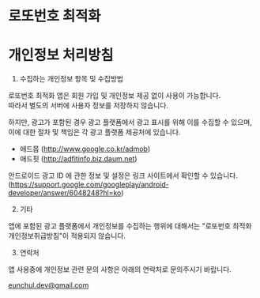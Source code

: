 # 로또번호 최적화

# 개인정보 처리방침

1. 수집하는 개인정보 항목 및 수집방법

로또번호 최적화 앱은 회원 가입 및 개인정보 제공 없이 사용이 가능합니다.   
따라서 별도의 서버에 사용자 정보를 저장하지 않습니다.  

하지만, 광고가 포함된 경우 광고 플랫폼에서 광고 표시를 위해 이를 수집할 수 있으며, 이에 대한 절차 및 책임은 각 광고 플랫폼 제공처에 있습니다.  
- 애드몹 (http://www.google.co.kr/admob)  
- 애드핏 (http://adfitinfo.biz.daum.net)  

안드로이드 광고 ID 에 관한 정보 및 설정은 링크 사이트에서 확인할 수 있습니다.  
(https://support.google.com/googleplay/android-developer/answer/6048248?hl=ko)  

2. 기타

앱에 포함된 광고 플랫폼에서 개인정보를 수집하는 행위에 대해서는 "로또번호 최적화 개인정보취급방침"이 적용되지 않습니다.

3. 연락처

앱 사용중에 개인정보 관련 문의 사항은 아래의 연락처로 문의주시기 바랍니다.

eunchul.dev@gmail.com
